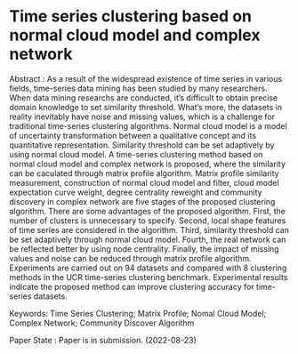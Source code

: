 # Time series clustering based on normal cloud model and complex network

Abstract : 
As a result of the widespread existence of time series in various fields, time-series data mining has been studied by many researchers. When data mining researchs are conducted, it’s difficult to obtain precise domain knowledge to set similarity threshold. What’s more, the datasets in reality inevitably have noise and missing values, which is a challenge for traditional time-series clustering algorithms. Normal cloud model is a model of uncertainty transformation between a qualitative concept and its quantitative representation. Similarity threshold can be set adaptively by using normal cloud model. A time-series clustering method based on normal cloud model and complex network is proposed, where the similarity can be caculated through matrix profile algorithm. Matrix profile similarity measurement, construction of normal cloud model and filter, cloud model expectation curve weight, degree centrality reweight and community discovery in complex network are five stages of the proposed clustering algorithm. There are some advantages of the proposed algorithm. First, the number of clusters is unnecessary to specify. Second, local shape features of time series are considered in the algorithm. Third, similarity threshold can be set adaptively through normal cloud model. Fourth, the real network can be reflected better by using node centrality. Finally, the impact of missing values and noise can be reduced through matrix profile algorithm. Experiments are carried out on 94 datasets and compared with 8 clustering methods in the UCR time-series clustering benchmark.
Experimental results indicate the proposed method can improve clustering accuracy for time-series datasets.

Keywords: Time Series Clustering; Matrix Profile; Nomal Cloud Model; Complex Network; Community Discover Algorithm

Paper State : Paper is in submission. (2022-08-23)